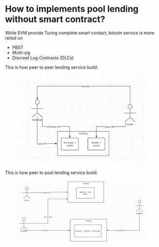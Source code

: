 # How to implements pool lending without smart contract?

While EVM provide Turing complete smart contact, bitcoin service is more relied on&#x20;

* PBST
* Multi-sig
* Discreet Log Contracts (DLCs)

This is how peer to peer lending service build:

<figure><img src="../.gitbook/assets/image.png" alt=""><figcaption></figcaption></figure>

This is how peer to pool lending service build:

<figure><img src="../.gitbook/assets/image (2).png" alt=""><figcaption></figcaption></figure>

